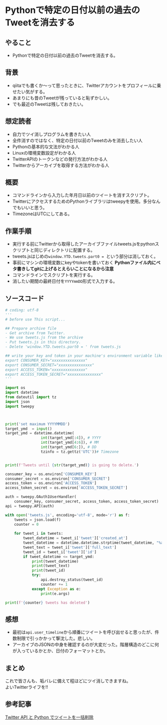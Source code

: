 # Pythonで特定の日付以前の過去のTweetを消去する

## やること  
- Pythonで特定の日付以前の過去のTweetを消去する。

## 背景
- qiitaでも書くか～って思ったときに、Twitterアカウントをプロフィールに乗せたい気がする。
- あまりにも昔のTweetが残っていると恥ずかしい。
- でも最近のTweetは残しておきたい。

## 想定読者
- 自力でツイ消しプログラムを書きたい人
- 全件消すのではなく、特定の日付以前のTweetのみを消去したい人
- Pythonの基本的な文法がわかる人
- Linuxの環境変数設定がわかる人
- TwitterAPIのトークンなどの発行方法がわかる人
- Twitterからアーカイブを取得する方法がわかる人

## 概要
- コマンドラインから入力した年月日以前のツイートを消すスクリプト。
- TwitterにアクセスするためのPythonライブラリはtweepyを使用。多分なんでもいいと思う。
- TimezoneはUTCにしてある。

## 作業手順
- 実行する前にTwitterから取得したアーカイブファイルtweets.jsをpythonスクリプトと同じディレクトリに配置する。
- tweets.jsはじめの`window.YTD.tweets.part0 = `という部分は消しておく。
- 事前にマシンの環境変数にkeyやtokenを書いておく __Pythonファイル内にベタ書きしてgitに上げるとえらいことになるから注意__
- コマンドラインでスクリプトを実行する。
- 消したい期間の最終日付を`YYYYmmDD`形式で入力する。

## ソースコード
```python
# coding: utf-8
'''
# before use This script...

## Prepare archive file
- Get archive from Twitter.
- We use tweets.js from the archive
- Put tweets.js in this directory.
- Delete 'window.YTD.tweets.part0 = ' from tweets.js

## write your key and token in your machine's environment variable like below
export CONSUMER_KEY="xxxxxxxxxxxxxxx"
export CONSUMER_SECRET="xxxxxxxxxxxxxxx"
export ACCESS_TOKEN="xxxxxxxxxxxxxxx"
export ACCESS_TOKEN_SECRET="xxxxxxxxxxxxxxx"
'''

import os
import datetime
from dateutil import tz
import json
import tweepy



print('set maximum YYYYMMDD')
target_ymd  = input()
target_ymd = datetime.datetime(
                int(target_ymd[:4]), # YYYY
                int(target_ymd[4:6]), # MM
                int(target_ymd[6:]), # DD
                tzinfo = tz.gettz('UTC'))# Timezone


print(f'Tweets until {str(target_ymd)} is going to delete.')

consumer_key = os.environ['CONSUMER_KEY']
consumer_secret = os.environ['CONSUMER_SECRET']
access_token = os.environ['ACCESS_TOKEN']
access_token_secret = os.environ['ACCESS_TOKEN_SECRET']

auth = tweepy.OAuth1UserHandler(
    consumer_key, consumer_secret, access_token, access_token_secret)
api = tweepy.API(auth)

with open('tweets.js', encoding='utf-8', mode='r') as f:
    tweets = json.load(f) 
    counter = 0
    
    for tweet_i in tweets:
        tweet_datetime = tweet_i['tweet']['created_at']
        tweet_datetime = datetime.datetime.strptime(tweet_datetime, "%a %b %d %H:%M:%S %z %Y")
        tweet_text = tweet_i['tweet']['full_text']
        tweet_id = tweet_i['tweet']['id']
        if tweet_datetime <= target_ymd:
            print(tweet_datetime)
            print(tweet_text)
            print(tweet_id)
            try:
                api.destroy_status(tweet_id)
                counter += 1
            except Exception as e:
                print(e.args)

print(f'{counter} tweets has deleted')
```


## 感想
- 最初は`api.user_timeline`から順番にツイートを呼び出せると思ったが、件数制限で引っかかって撃沈した。悲しい。
- アーカイブのJSONの中身を確認するのが大変だった。階層構造のどこに何が入っているかとか、日付のフォーマットとか。

## まとめ  
これで皆さんも、垢バレに備えて程ほどにツイ消しできますね。  
よいTwitterライフを!!  

## 参考記事
[Twitter API と Python でツイートを一括削除](https://mytech-blog.com/twitter-api-python/)